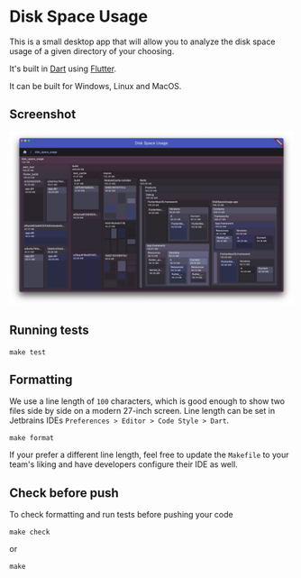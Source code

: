 # Disk Space Usage

This is a small desktop app that will allow you to analyze
the disk space usage of a given directory of your choosing.

It's built in [Dart](https://dart.dev) using [Flutter](https://flutter.dev/).

It can be built for Windows, Linux and MacOS.

## Screenshot

![Screenshot](docs/screenshot.png)

## Running tests

```
make test
```

## Formatting

We use a line length of `100` characters, which is good enough to show two files side by side on a modern 27-inch
screen.
Line length can be set in Jetbrains IDEs `Preferences > Editor > Code Style > Dart`.

```
make format
```

If your prefer a different line length, feel free to update the `Makefile` to your team's liking
and have developers configure their IDE as well.

## Check before push

To check formatting and run tests before pushing your code

```
make check
```

or

```
make
```
